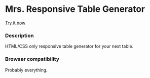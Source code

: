 Mrs. Responsive Table Generator
==============================

[Try it now](rusellgoldenberg.github.io/mrs-responsive-table-generator)

### Description
HTML/CSS only responsive table generator for your next table.

### Browser compatibility
Probably everything.